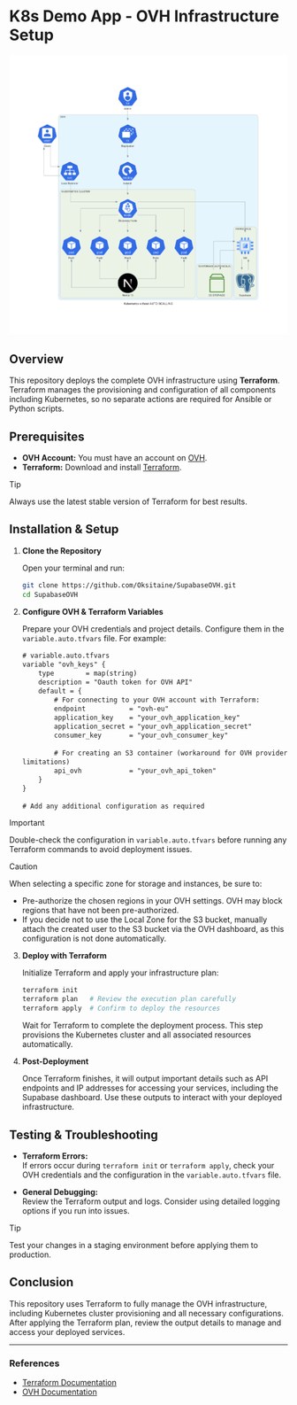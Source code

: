 # K8s Demo App - OVH Infrastructure Setup

![Diagram](diagrams/k8s-demo-app.png)

## Overview

This repository deploys the complete OVH infrastructure using **Terraform**. Terraform manages the provisioning and configuration of all components including Kubernetes, so no separate actions are required for Ansible or Python scripts.

## Prerequisites

- **OVH Account:** You must have an account on [OVH](https://www.ovh.com).
- **Terraform:** Download and install [Terraform](https://www.terraform.io/downloads.html).

> [!TIP]
> Always use the latest stable version of Terraform for best results.

## Installation & Setup

1. **Clone the Repository**

   Open your terminal and run:

   ```bash
   git clone https://github.com/Oksitaine/SupabaseOVH.git
   cd SupabaseOVH
   ```

2. **Configure OVH & Terraform Variables**

   Prepare your OVH credentials and project details. Configure them in the `variable.auto.tfvars` file. For example:

   ```hcl
   # variable.auto.tfvars
   variable "ovh_keys" {
       type        = map(string)
       description = "Oauth token for OVH API"
       default = {
           # For connecting to your OVH account with Terraform:
           endpoint           = "ovh-eu"
           application_key    = "your_ovh_application_key"
           application_secret = "your_ovh_application_secret"
           consumer_key       = "your_ovh_consumer_key"

           # For creating an S3 container (workaround for OVH provider limitations)
           api_ovh            = "your_ovh_api_token"
       }
   }

   # Add any additional configuration as required
   ```

> [!IMPORTANT]
> Double-check the configuration in `variable.auto.tfvars` before running any Terraform commands to avoid deployment issues.

> [!CAUTION]
> When selecting a specific zone for storage and instances, be sure to:
> - Pre-authorize the chosen regions in your OVH settings. OVH may block regions that have not been pre-authorized.
> - If you decide not to use the Local Zone for the S3 bucket, manually attach the created user to the S3 bucket via the OVH dashboard, as this configuration is not done automatically.
  
3. **Deploy with Terraform**

   Initialize Terraform and apply your infrastructure plan:

   ```bash
   terraform init
   terraform plan   # Review the execution plan carefully
   terraform apply  # Confirm to deploy the resources
   ```

   Wait for Terraform to complete the deployment process. This step provisions the Kubernetes cluster and all associated resources automatically.

4. **Post-Deployment**

   Once Terraform finishes, it will output important details such as API endpoints and IP addresses for accessing your services, including the Supabase dashboard. Use these outputs to interact with your deployed infrastructure.

## Testing & Troubleshooting

- **Terraform Errors:**  
  If errors occur during `terraform init` or `terraform apply`, check your OVH credentials and the configuration in the `variable.auto.tfvars` file.

- **General Debugging:**  
  Review the Terraform output and logs. Consider using detailed logging options if you run into issues.

> [!TIP]
> Test your changes in a staging environment before applying them to production.

## Conclusion

This repository uses Terraform to fully manage the OVH infrastructure, including Kubernetes cluster provisioning and all necessary configurations. After applying the Terraform plan, review the output details to manage and access your deployed services.

---

### References

- [Terraform Documentation](https://www.terraform.io/docs)
- [OVH Documentation](https://docs.ovh.com)
